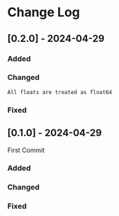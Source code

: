 # Change Log

## [0.2.0] - 2024-04-29
  
### Added

### Changed
    All floats are treated as float64

### Fixed
 

## [0.1.0] - 2024-04-29
  
First Commit
 
### Added
 
### Changed
  
### Fixed
